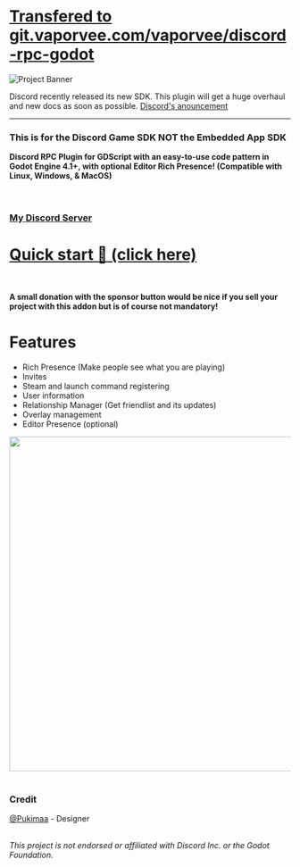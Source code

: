 # [Transfered to git.vaporvee.com/vaporvee/discord-rpc-godot](https://git.vaporvee.com/vaporvee/discord-rpc-godot)
<img src="/project/assets/discordgodot_banner.png" alt="Project Banner" />

Discord recently released its new SDK. This plugin will get a huge overhaul and new docs as soon as possible.
    <a href="https://discord.com/blog/announcing-discord-social-sdk-to-power-game-comms" target="_blank">Discord's anouncement</a>
    
---

### This is for the Discord Game SDK NOT the Embedded App SDK
**Discord RPC Plugin for GDScript with an easy-to-use code pattern in Godot Engine 4.1+, with optional Editor Rich Presence! (Compatible with Linux, Windows, & MacOS)**<br><br>
<br />
### [My Discord Server](https://discord.gg/3gqUrtbaur)
# [Quick start :rocket: (click here)](https://docs.vaporvee.com/discord-rpc-godot#quick-start)
<br />

**A small donation with the sponsor button would be nice if you sell your project with this addon but is of course not mandatory!**

# Features
- Rich Presence (Make people see what you are playing)
- Invites
- Steam and launch command registering
- User information
- Relationship Manager (Get friendlist and its updates)
- Overlay management
- Editor Presence (optional)
<img width="600px" src="https://raw.githubusercontent.com/vaporvee/discord-sdk-godot/main/project/assets/GodotEditorPresenceBanner.png">
<br />

<br />

### Credit
[@Pukimaa](https://github.com/pukimaa) - Designer<br>
<br />

*This project is not endorsed or affiliated with Discord Inc. or the Godot Foundation.*
